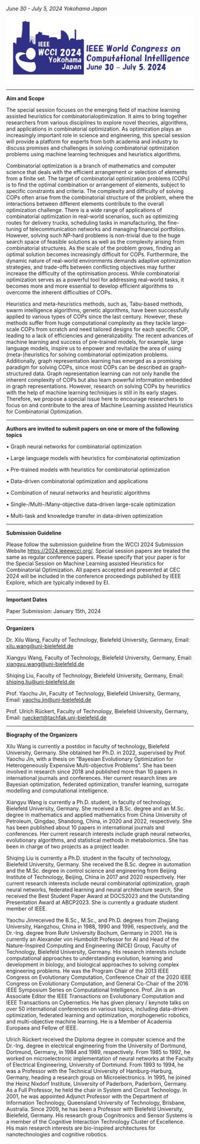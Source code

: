 *June 30 - July 5, 2024  Yokohama Japan*

![WCCI](WCCI.png)

****

**Aim and Scope**

The special session focuses on the emerging field of machine learning assisted heuristics for combinatorialoptimization. It aims to bring together researchers from various disciplines to explore novel theories, algorithms, and applications in combinatorial optimization. As optimization plays an increasingly important role in science and engineering, this special session will provide a platform for experts from both academia and industry to discuss promises and challenges in solving combinatorial optimization problems using machine learning techniques and heuristics algorithms.

Combinatorial optimization is a branch of mathematics and computer science that deals with the efficient arrangement or selection of elements from a finite set. The target of combinatorial optimization problems (COPs) is to find the optimal combination or arrangement of elements, subject to specific constraints and criteria. The complexity and difficulty of solving COPs often arise from the combinatorial structure of the problem, where the interactions between different elements contribute to the overall optimization challenge. There is a wide range of applications of combinatorial optimization in real-world scenarios, such as optimizing routes for delivery trucks, scheduling tasks in manufacturing, the fine-tuning of telecommunication networks and managing financial portfolios. However, solving such NP-hard problems is non-trivial due to the huge search space of feasible solutions as well as the complexity arising from combinatorial structures. As the scale of the problem grows, finding an optimal solution becomes increasingly difficult for COPs. Furthermore, the dynamic nature of real-world environments demands adaptive optimization strategies, and trade-offs between conflicting objectives may further increase the difficulty of the optimisation process. While combinatorial optimization serves as a powerful tool for addressing real-world tasks, it becomes more and more essential to develop efficient algorithms to overcome the inherent difficulties of COPs. 

Heuristics and meta-heuristics methods, such as, Tabu-based methods, swarm intelligence algorithms, genetic algorithms,  have been successfully applied to various types of COPs since the last century. However, these methods suffer from huge computational complexity as they tackle large-scale COPs from scratch and need tailored designs for each specific COP, leading to a lack of efficiencies and generalizability. The recent advances of machine learning and success of pre-trained models, for example, large language models, inspire us to enpower and revitalize the area of using (meta-)heuristics for solving combinatorial optimization problems. Additionally, graph representation learning has emerged as a promising paradigm for solving COPs, since most COPs can be described as graph-structured data. Graph representation learning can not only handle the inherent complexity of COPs but also learn powerful information embedded in graph representations. However, research on solving COPs by heuristics with the help of machine learning techniques is still in its early stages. Therefore, we propose a special issue here to encourage researchers to focus on and contribute to the area of Machine Learning assisted Heuristics for Combinatorial Optimization. 

****

**Authors are invited to submit papers on one or more of the following topics**

• Graph neural networks for combinatorial optimization

• Large language models with heuristics for combinatorial optimization

• Pre-trained models with heuristics for combinatorial optimization

• Data-driven combinatorial optimization and applications

• Combination of neural networks and heuristic algorithms

• Single-/Multi-/Many-objective data-driven large-scale optimization

• Multi-task and knowledge transfer in data-driven optimization


****

**Submission Guideline**


Please follow the submission guideline from the WCCI 2024 Submission Website <https://2024.ieeewcci.org/>. Special session papers are treated the same as regular conference papers. Please specify that your paper is for the Special Session on Machine Learning assisted Heuristics for Combinatorial Optimization. All papers accepted and presented at CEC 2024 will be included in the conference proceedings published by IEEE Explore, which are typically indexed by EI.

****

**Important Dates**


Paper Submission: January 15th, 2024



****

**Organizers**



Dr. Xilu Wang, Faculty of Technology, Bielefeld University, Germany, Email: <xilu.wang@uni-bielefeld.de>

Xiangyu Wang, Faculty of Technology, Bielefeld University, Germany, Email: <xiangyu.wang@uni-bielefeld.de>

Shiqing Liu, Faculty of Technology, Bielefeld University, Germany, Email: <shiqing.liu@uni-bielefeld.de>

Prof. Yaochu Jin, Faculty of Technology, Bielefeld University, Germany, Email: <yaochu.jin@uni-bielefeld.de>

Prof. Ulrich Rückert, Faculty of Technology, Bielefeld University, Germany, Email: <rueckert@tachfak.uni-bielefeld.de>

****

**Biography of the Organizers**


Xilu Wang is currently a postdoc in faculty of technology, Bielefeld University, Germany. She obtained her Ph.D. in 2022,  supervised by Prof. Yaochu Jin, with a thesis on “Bayesian Evolutionary Optimization for Heterogeneously Expensive Multi-objective Problems”. She has been involved in research since 2018 and published more than 10 papers in international journals and conferences. Her current research lines are Bayesian optimization, federated optimization, transfer learning, surrogate modelling and computational intelligence.

Xiangyu Wang is currently a Ph.D. student, in faculty of technology, Bielefeld University, Germany. She received a B.Sc. degree and an M.Sc. degree in mathematics and applied mathematics from China University of Petroleum, Qingdao, Shandong, China, in 2020 and 2022, respectively. She has been published about 10 papers in international journals and conferences. Her current research interests include graph neural networks, evolutionary algorithms, and statistical methods in metabolomics. She has been in charge of two projects as a project leader. 

Shiqing Liu is currently a Ph.D. student in the faculty of technology, Bielefeld University, Germany. She received the B.Sc. degree in automation and the M.Sc. degree in control science and engineering from Beijing Institute of Technology, Beijing, China in 2017 and 2020 respectively. Her current research interests include neural combinatorial optimization, graph neural networks, federated learning and neural architecture search. She received the Best Student Paper Award at DOCS2023 and the Outstanding Presentation Award at ABCP2023. She is currently a graduate student member of IEEE.

Yaochu Jinreceived the B.Sc., M.Sc., and Ph.D. degrees from Zhejiang University, Hangzhou, China in 1988, 1990 and 1996, respectively, and the Dr.-Ing. degree from Ruhr University Bochum, Germany in 2001. He is currently an Alexander von Humboldt Professor for AI and Head of the Nature-Inspired Computing and Engineering (NICE) Group, Faculty of Technology, Bielefeld University, Germany. His research interests include computational approaches to understanding evolution, learning and development in biology, and biological approaches to solving complex engineering problems. He was the Program Chair of the 2013 IEEE Congress on Evolutionary Computation, Conference Chair of the 2020 IEEE Congress on Evolutionary Computation, and General Co-Chair of the 2016 IEEE Symposium Series on Computational Intelligence. Prof. Jin is an Associate Editor the IEEE Transactions on Evolutionary Computation and IEEE Transactions on Cybernetics. He has given plenary / keynote talks on over 50 international conferences on various topics, including data-driven optimization, federated learning and optimization, morphogenetic robotics, and multi-objective machine learning. He is a Member of Academia Europaea and Fellow of IEEE.

Ulrich Rückert received the Diploma degree in computer science and the Dr.-Ing. degree in electrical engineering from the University of Dortmund, Dortmund, Germany, in 1984 and 1989, respectively. From 1985 to 1992, he worked on microelectronic implementation of neural networks at the Faculty of Electrical Engineering, University of Dortmund. From 1993 to 1994, he was a Professor with the Technical University of Hamburg-Harburg, Germany, heading a research group on Microelectronics. In 1995, he joined the Heinz Nixdorf Institute, University of Paderborn, Paderborn, Germany. As a Full Professor, he held the chair in System and Circuit Technology. In 2001, he was appointed Adjunct Professor with the Department of Information Technology, Queensland University of Technology, Brisbane, Australia. Since 2009, he has been a Professor with Bielefeld University, Bielefeld, Germany. His research group Cognitronics and Sensor Systems is a member of the Cognitive Interaction Technology Cluster of Excellence. His main research interests are bio-inspired architectures for nanotechnologies and cognitive robotics.
